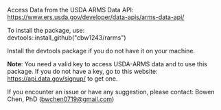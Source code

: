 Access Data from the USDA ARMS Data API: https://www.ers.usda.gov/developer/data-apis/arms-data-api/ 

To install the package, use:   
devtools::install_github("cbw1243/rarms")

Install the devtools package if you do not have it on your machine. 

**Note**: You need a valid key to access USDA-ARMS data and to use this package. If you do not have a key, go to this website: https://api.data.gov/signup/ to get one. 

If you encounter an issue or have any suggestion, please contact: Bowen Chen, PhD (bwchen0719@gmail.com)
